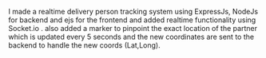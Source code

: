 I made a realtime delivery person tracking system using ExpressJs, NodeJs for backend and ejs for the frontend 
and added realtime functionality using Socket.io . also added a marker to pinpoint the exact location of the partner 
which is updated every 5 seconds and the new coordinates are sent to the backend to handle the new coords (Lat,Long).
